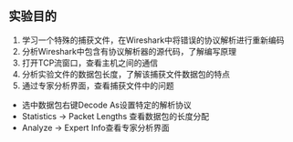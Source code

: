 ## 实验目的

1. 学习一个特殊的捕获文件，在Wireshark中将错误的协议解析进行重新编码
2. 分析Wireshark中包含有协议解析器的源代码，了解编写原理
3. 打开TCP流窗口，查看主机之间的通信
4. 分析实验文件的数据包长度，了解该捕获文件数据包的特点
5. 通过专家分析界面，查看捕获文件中的问题

- 选中数据包右键Decode As设置特定的解析协议
- Statistics -> Packet Lengths 查看数据包的长度分配
- Analyze -> Expert Info查看专家分析界面